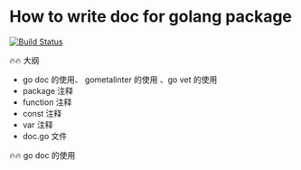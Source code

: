 # How to write doc for golang package
[![Build Status](https://travis-ci.com/wuxiaoxiaoshen/go-how-to-write-doc.svg?token=NJwtDqGPUSoHiysBfFqE&branch=master)](https://travis-ci.com/wuxiaoxiaoshen/go-how-to-write-doc)


:fire::fire: 大纲

- go doc 的使用、 gometalinter 的使用 、go vet 的使用
- package 注释
- function 注释
- const 注释
- var 注释
- doc.go 文件


:fire::fire: go doc 的使用